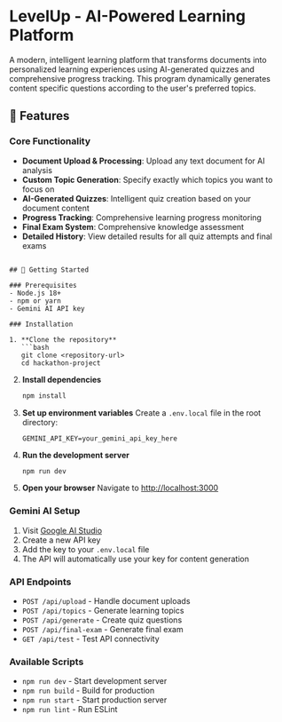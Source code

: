 # LevelUp - AI-Powered Learning Platform

A modern, intelligent learning platform that transforms documents into personalized learning experiences using AI-generated quizzes and comprehensive progress tracking. This program dynamically generates content specific questions according to the user's preferred topics.

## 🚀 Features

### Core Functionality
- **Document Upload & Processing**: Upload any text document for AI analysis
- **Custom Topic Generation**: Specify exactly which topics you want to focus on
- **AI-Generated Quizzes**: Intelligent quiz creation based on your document content
- **Progress Tracking**: Comprehensive learning progress monitoring
- **Final Exam System**: Comprehensive knowledge assessment
- **Detailed History**: View detailed results for all quiz attempts and final exams
```

## 🚀 Getting Started

### Prerequisites
- Node.js 18+ 
- npm or yarn
- Gemini AI API key

### Installation

1. **Clone the repository**
   ```bash
   git clone <repository-url>
   cd hackathon-project
   ```

2. **Install dependencies**
   ```bash
   npm install
   ```

3. **Set up environment variables**
   Create a `.env.local` file in the root directory:
   ```env
   GEMINI_API_KEY=your_gemini_api_key_here
   ```

4. **Run the development server**
   ```bash
   npm run dev
   ```

5. **Open your browser**
   Navigate to [http://localhost:3000](http://localhost:3000)


### Gemini AI Setup
1. Visit [Google AI Studio](https://aistudio.google.com/)
2. Create a new API key
3. Add the key to your `.env.local` file
4. The API will automatically use your key for content generation

### API Endpoints
- `POST /api/upload` - Handle document uploads
- `POST /api/topics` - Generate learning topics
- `POST /api/generate` - Create quiz questions
- `POST /api/final-exam` - Generate final exam
- `GET /api/test` - Test API connectivity

### Available Scripts
- `npm run dev` - Start development server
- `npm run build` - Build for production
- `npm run start` - Start production server
- `npm run lint` - Run ESLint
